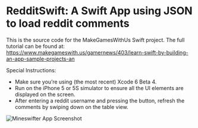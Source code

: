 RedditSwift: A Swift App using JSON to load reddit comments
==================

This is the source code for the MakeGamesWithUs Swift project. The full tutorial can be found at: https://www.makegameswith.us/gamernews/403/learn-swift-by-building-an-app-sample-projects-an

Special Instructions:
 - Make sure you’re using (the most recent) Xcode 6 Beta 4.
 - Run on the iPhone 5 or 5S simulator to ensure all the UI elements are displayed on the screen.
 - After entering a reddit username and pressing the button, refresh the comments by swiping down on the table view.

![Mineswifter App Screenshot](http://gotlightgame.com/Mineswifter/swift_tut_11.png)

